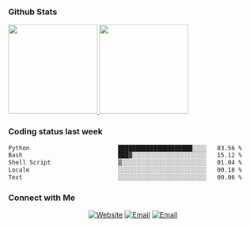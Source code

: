 
### Github Stats

<a href="https://github.com/lileixuan">
  <img height="180em" src="https://github-readme-stats.vercel.app/api?username=lileixuan&theme=buefy&show_icons=true" />
  <img height="180em" src="https://github-readme-stats.vercel.app/api/top-langs/?username=lileixuan&theme=buefy&layout=compact" />
</a>

### Coding status last week 

<!--START_SECTION:waka-->

```txt
Python                         █████████████████████░░░░   83.56 %
Bash                           ███▓░░░░░░░░░░░░░░░░░░░░░   15.12 %
Shell Script                   ▒░░░░░░░░░░░░░░░░░░░░░░░░   01.04 %
Locale                         ░░░░░░░░░░░░░░░░░░░░░░░░░   00.18 %
Text                           ░░░░░░░░░░░░░░░░░░░░░░░░░   00.06 %
```

<!--END_SECTION:waka-->

### Connect with Me 

<p align="center">
<a href="https://www.koomu.cn/"><img alt="Website" src="https://img.shields.io/badge/Website-www.koomu.cn-blue?style=flat-square&logo=google-chrome"></a>
<a href="mailto:lileixuan@gmail.com"><img alt="Email" src="https://img.shields.io/badge/Email-lileixuan@gmail.com-blue?style=flat-square&logo=gmail"></a>
<a href="https://www.koomu.cn/rss/"><img alt="Email" src="https://img.shields.io/badge/RSS-www.koomu.cn%2Frss%2F-blue?style=flat-square&logo=rss"></a>


</p>
